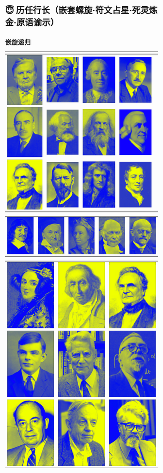 # 😇 历任行长（嵌套螺旋·符文占星·死灵炼金·原语谕示）

## 嵌旋递归

<table><thead><tr><th width="160"></th><th width="145"></th><th width="148"></th><th width="146"></th><th></th></tr></thead><tbody><tr><td><img src="../.gitbook/assets/蒙代尔.png" alt="" data-size="original"></td><td><img src="../.gitbook/assets/A4备份 2 15@1x (1).png" alt="" data-size="original"></td><td><img src="../.gitbook/assets/A4备份 2@1x (2).png" alt="" data-size="original"></td><td><img src="../.gitbook/assets/A4备份 2 4@1x (2).png" alt="" data-size="original"></td><td><img src="../.gitbook/assets/齐泽克.png" alt="" data-size="original"></td></tr><tr><td><img src="../.gitbook/assets/凯恩斯 (2).png" alt="" data-size="original"></td><td><img src="../.gitbook/assets/马克思.png" alt="" data-size="original"></td><td><img src="../.gitbook/assets/门捷列夫 (3).png" alt="" data-size="original"></td><td><img src="../.gitbook/assets/亚当斯密.png" alt="" data-size="original"></td><td><img src="../.gitbook/assets/马尔萨斯.png" alt="" data-size="original"></td></tr><tr><td><img src="../.gitbook/assets/巴贝奇 (3).png" alt="" data-size="original"></td><td><img src="../.gitbook/assets/马克斯韦伯.png" alt="" data-size="original"></td><td><img src="../.gitbook/assets/牛顿 (2).png" alt="" data-size="original"></td><td><img src="../.gitbook/assets/大卫李嘉图.png" alt="" data-size="original"></td><td><img src="../.gitbook/assets/恩格尔.png" alt="" data-size="original"></td></tr></tbody></table>

|                                                                    |                                                                       |                                                                       |                                                                        |                                                                     |
| ------------------------------------------------------------------ | --------------------------------------------------------------------- | --------------------------------------------------------------------- | ---------------------------------------------------------------------- | ------------------------------------------------------------------- |
| <img src="../.gitbook/assets/笛卡尔.png" alt="" data-size="original"> | <img src="../.gitbook/assets/高斯 (1).png" alt="" data-size="original"> | <img src="../.gitbook/assets/欧拉 (2).png" alt="" data-size="original"> | <img src="../.gitbook/assets/哈密顿 (2).png" alt="" data-size="original"> | <img src="../.gitbook/assets/希尔伯特.png" alt="" data-size="original"> |

|                                                                         |                                                                        |                                                                          |
| ----------------------------------------------------------------------- | ---------------------------------------------------------------------- | ------------------------------------------------------------------------ |
| <img src="../.gitbook/assets/艾达.png" alt="" data-size="original">       | <img src="../.gitbook/assets/雅卡尔 (1).png" alt="" data-size="original"> | <img src="../.gitbook/assets/巴贝奇.png" alt="" data-size="original">       |
| <img src="../.gitbook/assets/阿兰图灵 (2).png" alt="" data-size="original"> | <img src="../.gitbook/assets/香农 (4).png" alt="" data-size="original">  | <img src="../.gitbook/assets/诺伯特维纳 (3).png" alt="" data-size="original"> |
| <img src="../.gitbook/assets/冯诺依曼 (1).png" alt="" data-size="original"> | <img src="../.gitbook/assets/纳什 (1).png" alt="" data-size="original">  | <img src="../.gitbook/assets/麦卡锡 (2).png" alt="" data-size="original">   |
